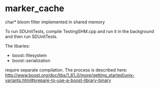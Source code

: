 # marker_cache

char* bloom filter implemented in shared memory

To run SDUnitTests, compile TestingSHM.cpp and run it in the background and then run SDUnitTests.

The libaries:
  - boost::filesystem
  - boost::serialization

require separate compilation. The process is described here: http://www.boost.org/doc/libs/1_61_0/more/getting_started/unix-variants.html#prepare-to-use-a-boost-library-binary
